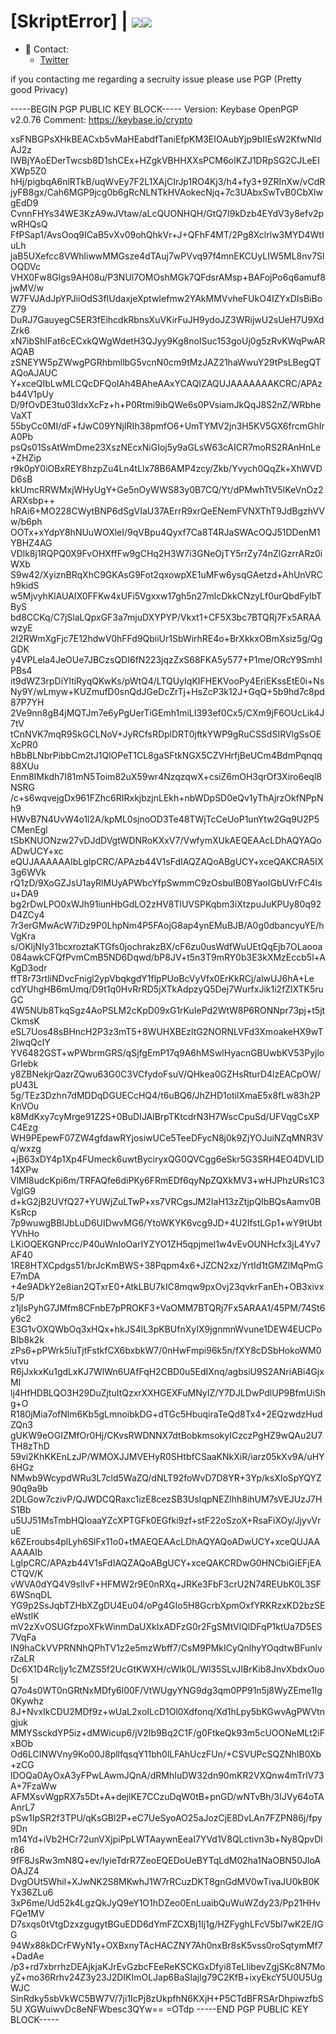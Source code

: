 # [SkriptError] | ![](https://komarev.com/ghpvc/?username=SkriptError)![](https://hit.yhype.me/github/profile?user_id=55073114)


- 📱 Contact:
  - [Twitter](https://twitter.com/skripterror "skripterror")

if you contacting me regarding a secruity issue please use PGP (Pretty good Privacy)

-----BEGIN PGP PUBLIC KEY BLOCK-----
Version: Keybase OpenPGP v2.0.76
Comment: https://keybase.io/crypto

xsFNBGPsXHkBEACxb5vMaHEabdfTaniEfpKM3EIOAubYjp9bIIEsW2KfwNIdAJ2z
IWBjYAoEDerTwcsb8D1shCEx+HZgkVBHHXXsPCM6oIKZJ1DRpSG2CJLeEIXWp5Z0
hHj/pigbqA6nlRTkB/uqWvEy7F2L1XAjCIrJp1RO4Kj3/h4+fy3+9ZRInXw/vCdR
jyFB8gx/Cah6MGP9jcg0b6gRcNLNTkHVAokecNjq+7c3UAbxSwTvB0CbXlwgEdD9
CvnnFHYs34WE3KzA9wJVtaw/aLcQUONHQH/GtQ7I9kDzb4EYdV3y8efv2pwRHQsQ
FfPSap1/AvsOoq9ICaB5vXv09ohQhkVr+J+QFhF4MT/2Pg8Xclrlw3MYD4WtIuLh
jaB5UXefcc8VWhliwwMMGsze4dTAuj7wPVvq97f4mnEKCUyLIW5ML8nv7SlOQDVc
VHX0Fw8Glgs9AH08u/P3NUl7OMOshMGk7QFdsrAMsp+BAFojPo6q6amuf8jwMV/w
W7FVJAdJpYPJiiOdS3fIUdaxjeXptwIefmw2YAkMMVvheFUkO4IZYxDIsBiBoZ79
DuRJ7GauyegC5ER3fEihcdkRbnsXuVKirFuJH9ydoJZ3WRijwU2sUeH7U9XdZrk6
xN7ibShIFat6cECxkQWgWdetH3QJyy9Kg8noISuc153goUj0g5zRvKWqPwARAQAB
zSNEYW5pZWwgPGRhbmllbG5vcnN0cm9tMzJAZ21haWwuY29tPsLBegQTAQoAJAUC
Y+xceQIbLwMLCQcDFQoIAh4BAheAAxYCAQIZAQUJAAAAAAAKCRC/APAzb44V1pUy
D/9fOvDE3tu03IdxXcFz+h+P0Rtmi9ibQWe6s0PVsiamJkQqJ8S2nZ/WRbheVaXT
55byCc0MI/dF+fJwC09YNjIRIh38pmfO6+UmTYMV2jn3H5KV5GX6frcmGhIrA0Pb
psQs01SsAtWmDme23XszNEcxNiGIoj5y9aGLsW63cAICR7moRS2RAnHnLe+ZHZip
r9k0pY0iOBxREY8hzpZu4Ln4tLlx78B6AMP4zcy/Zkb/Yvych0QqZk+XhWVDD6sB
kkUmcRRWMxjWHyUgY+Ge5nOyWWS83y0B7CQ/Yt/dPMwhTtV5IKeVnOz2ARXsbp++
hRAi6+MO228CWytBNP6dSgVIaU37AErrR9xrQeENemFVNXThT9JdBgzhVVw/b6ph
OOTx+xYdpY8hNUuWOXleI/9qVBpu4Qyxf7Ca8T4RJaSWAcOQJ51DDenM1YBHZ4AG
VDlk8j1RQPQ0X9FvOHXffFw9gCHq2H3W7i3GNeOjTY5rrZy74nZlGzrrARz0iWXb
S9w42/XyiznBRqXhC9GKAsG9Fot2qxowpXE1uMFw6ysqGAetzd+AhUnVRCh9kidS
w5MjvyhKlAUAIX0FFKw4xUFi5Vgxxw17gh5n27mlcDkkCNzyLf0urQbdFylbTByS
bd8CCKq/C7jSlaLQpxGF3a7mjuDXYPYP/Vkxt1+CF5X3bc7BTQRj7Fx5ARAAwzyE
2I2RWmXgFjc7E12hdwV0hFFd9QbiiUr1SbWirhRE4o+BrXkkxOBmXsiz5g/QgGDK
y4VPLela4JeOUe7JBCzsQDI6fN223jqzZxS68FKA5y577+P1me/ORcY9SmhIPBs4
it9dWZ3rpDiYltiRyqQKwKs/pWtQ4/LTQUyIqKIFHEKVooPy4EriEKssEtE0i+Ns
Ny9Y/wLmyw+KUZmufD0snQdJGeDcZrTj+HsZcP3k12J+GqQ+5b9hd7c8pd87P7YH
2Ve9nn8gB4jMQTJm7e6yPgUerTiGEmh1miLI393ef0Cx5/CXm9jF6OUcLik4J7tV
tCnNVK7mqR9SkGCLNoV+JyRCfsRDplDRT0jftkYWP9gRuCSSdSIRVlgSsOEXcPR0
hBbBLNbrPibbCm2tJ1QlOPeT1CL8gaSFtkNGX5CZVHrfjBeUCm4BdmPqnqq88XUu
Enm8IMkdh7I81mN5Toim82uX59wr4NzqzqwX+csiZ6mOH3qrOf3Xiro6eql8NSRG
/c+s6wqvejgDx961FZhc6RIRxkjbzjnLEkh+nbWDpSD0eQv1yThAjrzOkfNPpNh9
HWvB7N4UvW4o1l2A/kpML0sjnoOD3Te48TWjTcCeUoP1unYtw2Gq9U2P5CMenEgl
tSbKNUONzw27vDJdDVgtWDNRoKXxV7/VwfymXUkAEQEAAcLDhAQYAQoADwUCY+xc
eQUJAAAAAAIbLgIpCRC/APAzb44V1sFdIAQZAQoABgUCY+xceQAKCRA5IX3g6WVk
rQ1zD/9XoGZJsU1ayRlMUyAPWbcYfpSwmmC9zOsbuIB0BYaoIGbUVrFC4Isu+DA9
bg2rDwLPO0xWJh91iunHbGdLO2zHV8TlUVSPKqbm3iXtzpuJuKPUy80q92D4ZCy4
7r3erGMwAcW7iDz9P0LhpNm4P5FAojG8ap4ynEMuBJB/A0g0dbancyuYE/hVgKra
s/OKljNIy31bcxroztaKTGfs0jochrakzBX/cF6zu0usWdfWuUEtQqEjb7OLaooa
084awkCFQfPvmCmB5ND6Dqwd/bP8JV+t5n3T9mRY0b3E3kXMzEccb5l+AKgD3odr
ffT8r73rtliNDvcFnigl2ypVbqkgdY1flpPUoBcVyVfx0ErKkRCj/alwUJ6hA+Le
cdYUhgHB6mUmq/D9t1q0HvRrRD5jXTkAdpzyQ5Dej7WurfxJik1i2fZlXTK5ruGC
4W5NUb8TkqSgz4AoPSLM2cKpD09xG1rKuIePd2WtW8P6RONNpr73pj+t5jtCkmsK
eSL7Uos48sBHncH2P3z3mT5+8WUHXBEzltG2NORNLVFd3XmoakeHX9wT2IwqQclY
YV6482GST+wPWbrmGRS/qSjfgEmP17q9A6hMSwlHyacnGBUwbKV53PyjloGrIebk
y8ZBNekjrQazrZQwu63G0C3VCfydoFsuV/QHkea0GZHsRturD4lzEACpOW/pU43L
5g/TEz3Dzhn7dMDDqDGUECcHQ4/t6uBQ6/JhZHD1otilXmaE5x8fLw83h2PKnVOu
k8MdKxy7cyMrge91Z2S+0BuDIJAlBrpTKtcdrN3H7WscCpuSd/UFVqgCsXPC4Ezg
WH9PEpewF07ZW4gfdawRYjosiwUCe5TeeDFycN8j0k9ZjYOJuiNZqMNR3Vq/wxzg
+jB63xDY4p1Xp4FUmeck6uwtByciryxQG0QVCgg6eSkr5G3SRH4EO4DVLID14XPw
VlMl8udcKpi6m/TRFAQfe6diPKy6FRmEDf6qyNpZQXkMV3+wHJPhzURs1C3VglG9
d+kG2jB2UVfQ27+YUWjZuLTwP+xs7VRCgsJM2IaH13zZtjpQIbBQsAamv0BKsRcp
7p9wuwgBBIJbLuD6UIDwvMG6/YtoWKYK6vcg9JD+4U2IfstLGp1+wY9tUbtYVhHo
LKiOQEKGNPrcc/P40uWnIoOarIYZYO1ZH5qpjmeI1w4vEvOUNHcfx3jL4Yv7AF40
1RE8HTXCpdgs51/brJcKmBWS+38Pqpm4x6+JZCN2xz/YrtId1tGMZlMqPmGE7mDA
+4e9ADkY2e8ian2QTxrE0+AtkLBU7kIC8mqw9pxOvj23qvkrFanEh+OB3xivx5/P
z1jIsPyhG7JMfm8CFnbE7pPROKF3+VaOMM7BTQRj7Fx5ARAA1/45PM/74St6y6c2
E3G1vOXQWbOq3xHQx+hkJS4lL3pKBUfnXyIX9jgnmnWvune1DEW4EUCPoBIb8k2k
zPs6+pPWrk5iuTjtFstkfCX6bxbkW7/0nHwFmpi96k5n/fXY8cDSbHokoWM0vtvu
R6jJxkxKu1gdLxKJ7WlWn6UAfFqH2CBD0u5EdIXnq/agbsiU9S2ANriABi4GjxMl
lj4HfHDBLQO3H29DuZjtuItQzxrXXHGEXFuMNyIZ/Y7DJLDwPdlUP9BfmUiShg+O
R180jMia7ofNlm6Kb5gLmnoibkDG+dTGc5HbuqiraTeQd8Tx4+2EQzwdzHudZQn3
gUKW9eOGIZMfOr0Hj/CKvsRWDNNX7dtBobkmsokyICzczPgHZ9wQAu2U7TH8zThD
59vi2KhKKEnLzJP/WMOXJJMVEHyR0SHtbfCSaaKNkXiR/iarz05kXv9A/uHY6HGz
NMwb9WcypdWRu3L7cld5WaZQ/dNLT92foWvD7D8YR+3Yp/ksXIoSpYQYZ90q9a9b
2DLGow7czivP/QJWDCQRaxc1izE8cezSB3UsIqpNEZlhh8ihUM7sVEJUzJ7HS1Bb
u5UJ51MsTmbHQIoaaYZcXPTGFk0EGfki9zf+stF22oSzoX+RsaFiXOy/JjyvVruE
k6ZEroubs4plLyh6SlFx11o0+tMAEQEAAcLDhAQYAQoADwUCY+xceQUJAAAAAAIb
LgIpCRC/APAzb44V1sFdIAQZAQoABgUCY+xceQAKCRDwG0HNCbiGiEFjEACTQV/K
vWVA0dYQ4V9slIvF+HFMW2r9E0nRXq+JRKe3FbF3crU2N74REUbK0L3SF6WSnqDL
YG9p2SsJqbTZHbXZgDU4Eu04/oPg4GIo5H8GcrbXpmOxfYRKRzxKD2bzSEeWstlK
mV2zXvOSUGfzpoXFkWinmDaUXkIxADFzG0r2FgSMtVlQlDFqP1ktUa7D5ES7VqFa
lN9haCkVVPRNNhQPhTV1z2e5mzWbff7/CsM9PMkICyQnlhyYOqdtwBFunlvrZaLR
Dc6X1D4Rcljy1cZMZS5f2UcGtKWXH/cWlk0L/Wl35SLvJIBrKib8JnvXbdxOuo5I
Q7o4s0WT0nGRtNxMDfy6l00F/VtWUgyYNG9dg3qm0PP91n5j8WyZEme1Ig0Kywhz
8J+NvxIkCDU2MDf9z+wUaL2xoILcD1Ol0Xdfonq/Xd1hLpy5bKGwvAgPWVtngjuk
MMYSsckdYP5iz+dMWicup6/jV2Ib9Bq2C1F/g0FtkeQk93m5cUOONeMLt2iFxBOb
Od6LCINWVny9Ko00J8pllfqsqY11bh0lLFAhUczFUn/+CSVUPcSQZNhIB0Xb+zCG
lDOQa0AyOxA3yFPwLAwmJQnA/dRMhIuDW32dn90mKR2VXQnw4mTrlV73A+7FzaWw
AFMXsvWgpRX7s5Dt+A+dejlKE7CCzuDqW0tB+pnGD/wNTvBh/3lJVy64oTAAnrL7
pSw1IpSR2f3TPU/qKsGBl2P+eC7UeSyoAO25aJozCjE8DvLAn7FZPN86j/fpy9Dn
m14Yd+iVb2HCr72unVXjpiPpLWTAaywnEeaI7YVd1V8QLctivn3b+Ny8QpvDlr86
9fF8JsRw3mN8Q+ev/IyieTdrR7ZeoEQEDoUeBYTqLdM02ha1NaOBN50JloAOAJZ4
DvgOUt5Whil+XJwNK2S8MKwhJ1W7rRCuzDKT8gnGdMV0wTivaJU0kB0KYx36ZLu6
3xP6me/Ud52k4LgzQkJyQ9eY1O1hDZeo0EnLuaibQuWuWZdy23/Pp21HHvFQe1MV
D7sxqs0tVtgDzxzgugytBGuEDD6dYmFZCXBj1Ij1g/HZFyghLFcV5bl7wK2E/IGG
94Wx88kDCrFWyN1y+OXBxnyTAcHACZNY7Ah0nxBr8sK5vss0roSqtymMf7+DadAe
/p3+rd7xbrrhzDEAjkjaKJrEvGzbcFEeReKSCKGxDfyi8TeLIibevZgjSKc8N7Mo
yZ+mo36Rrhv24Z3y23J2DIKImOLJap6BaSIajlg79C2KfB+ixyEkcY5U0U5UgWJC
SinRdky5sbVkWC5BW7V/7ji1IcPj8zUkpfhN6KXjH+P5CTdBFRSArDhpiwzfbS5U
XGWuiwvDc8eNFWbesc3QYw==
=OTdp
-----END PGP PUBLIC KEY BLOCK-----
